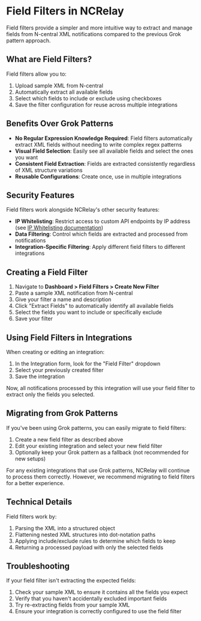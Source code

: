 # Field Filters in NCRelay

Field filters provide a simpler and more intuitive way to extract and manage fields from N-central XML notifications compared to the previous Grok pattern approach.

## What are Field Filters?

Field filters allow you to:

1. Upload sample XML from N-central
2. Automatically extract all available fields
3. Select which fields to include or exclude using checkboxes
4. Save the filter configuration for reuse across multiple integrations

## Benefits Over Grok Patterns

- **No Regular Expression Knowledge Required**: Field filters automatically extract XML fields without needing to write complex regex patterns
- **Visual Field Selection**: Easily see all available fields and select the ones you want
- **Consistent Field Extraction**: Fields are extracted consistently regardless of XML structure variations
- **Reusable Configurations**: Create once, use in multiple integrations

## Security Features

Field filters work alongside NCRelay's other security features:

- **IP Whitelisting**: Restrict access to custom API endpoints by IP address (see [IP Whitelisting documentation](./ip-whitelisting.md))
- **Data Filtering**: Control which fields are extracted and processed from notifications
- **Integration-Specific Filtering**: Apply different field filters to different integrations

## Creating a Field Filter

1. Navigate to **Dashboard > Field Filters > Create New Filter**
2. Paste a sample XML notification from N-central
3. Give your filter a name and description
4. Click "Extract Fields" to automatically identify all available fields
5. Select the fields you want to include or specifically exclude
6. Save your filter

## Using Field Filters in Integrations

When creating or editing an integration:

1. In the Integration form, look for the "Field Filter" dropdown
2. Select your previously created filter
3. Save the integration

Now, all notifications processed by this integration will use your field filter to extract only the fields you selected.

## Migrating from Grok Patterns

If you've been using Grok patterns, you can easily migrate to field filters:

1. Create a new field filter as described above
2. Edit your existing integration and select your new field filter
3. Optionally keep your Grok pattern as a fallback (not recommended for new setups)

For any existing integrations that use Grok patterns, NCRelay will continue to process them correctly. However, we recommend migrating to field filters for a better experience.

## Technical Details

Field filters work by:

1. Parsing the XML into a structured object
2. Flattening nested XML structures into dot-notation paths
3. Applying include/exclude rules to determine which fields to keep
4. Returning a processed payload with only the selected fields

## Troubleshooting

If your field filter isn't extracting the expected fields:

1. Check your sample XML to ensure it contains all the fields you expect
2. Verify that you haven't accidentally excluded important fields
3. Try re-extracting fields from your sample XML
4. Ensure your integration is correctly configured to use the field filter
